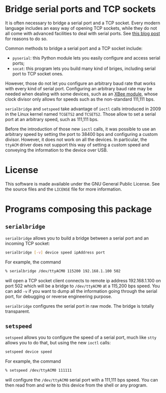 Bridge serial ports and TCP sockets
===================================

It is often necessary to bridge a serial port and a TCP socket. Every
modern language includes an easy way of opening TCP sockets, while they
do not all come with advanced facilities to deal with serial ports.
See [this blog post](https://www.rfc1149.net/blog/2011/12/01/accessing-serial-ports-the-easy-way/)
for reasons to do so.

Common methods to bridge a serial port and a TCP socket include:

- `pyserial`: this Python module lets you easily configure and access
  serial ports;
- `socat`: this program lets you build many kind of briges, including
  serial port to TCP socket ones.

However, those do not let you configure an arbitrary baud rate that works
with every kind of serial port. Configuring an arbitrary baud rate may be
needed when dealing with some devices, such as an [XBee module](http://www.digi.com/xbee/),
whose clock divisor only allows for speeds such as the non-standard
111,111 bps.

`serialbridge` and `setspeed` take advantage of `ioctl` calls introduced
in 2009 in the Linux kernel named `TCGETS2` and `TCSETS2`. Those allow
to set a serial port at an arbitrary speed, such as 111,111 bps.

Before the introduction of those new `ioctl` calls, it was possible to use
an arbitrary speed by setting the port to 38400 bps and configuring a custom
divisor. However, it does not work on all the devices. In particular, the
`ttyACM` driver does not support this way of setting a custom speed and
conveying the information to the device over USB.

License
=======

This software is made available under the GNU General Public License. See the
source files and the `LICENSE` file for more information.

Programs composing this package
===============================

`serialbridge`
--------------

`serialbridge` allows you to build a bridge between a serial port and an incoming TCP socket:

```bash
serialbridge [-v] device speed ipAddress port
```

For example, the command

```bash
% serialbridge /dev/ttyACM0 115200 192.168.1.100 502
```

will open a TCP socket client connects to remote ip address 192.168.1.100 on port 502 which will 
be a bridge to `/dev/ttyACM0` at a 115,200 bps speed. You can add `-v` if you want to dump all 
the information going through the serial port, for debugging or reverse engineering purpose.

`serialbridge` configures the serial port in raw mode. The bridge is totally transparent.

`setspeed`
----------

`setspeed` allows you to configure the speed of a serial port, much like `stty` allows you to do that,
but using the new `ioctl` calls:

```bash
setspeed device speed
```

For example, the command

```bash
% setspeed /dev/ttyACM0 111111
```

will configure the `/dev/ttyACM0` serial port with a 111,111 bps
speed. You can then read from and write to this device from the shell
or any program.
